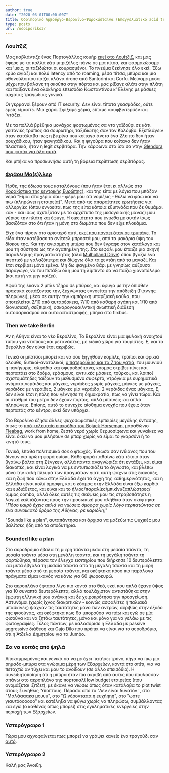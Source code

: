 ```yaml
---
author: true
date: "2020-03-01T00:00:00Z"
title: Οδοιπορικό Αμβούργο-Βερολίνο-Ψωροκώσταινα (Επαγγελματικό acid trip)
type: posts
url: /odoiporiko3/
---
```


### Λουίτζιζ

Μας καβλάντιζε ένας Πορτογάλλος κουήρ [εκεί στο Λουίτζιζ](https://goo.gl/maps/swvLZaeLaeXHfApz5), και μας έφερε με τα πολλά κάτι μπριζόλες πάνω σε μια πίτσα, και φαρμακώσαμε και 'μεις, οι ταξιδιώται οι κουρασμένοι. Το πνεύμα ξεκίνησε όλο εκεί. Έξω κρύο αγιάζι και πολύ latency από το roaming,  μέσα πίτσα, μπύρα και μια οθονούλα που παίζει πλάνα drone από Santorini και Corfu. Μείναμε μέσα μέχρι που βάλανε τη σκούπα στην πόρτα και μας ρίξανε αλάτι στην πλάτη και παίξανε ένα ολόκληρο επεισόδιο Κωσταντίνου κ' Ελένης με μάσκες αρχαίας τραγωδίας γενικά.

Οι γερμανοί ξέρουν από ΙΤ security. Δεν είναι τίποτα γκασμάδες, ούτε εμείς είμαστε. Μια χαρά. Σφίξαμε χέρια, είπαμε αουφβιντερσέν και 'ντάξει.

Με τα πολλά βρέθηκα μονάχος φορτωμένος σα ντο γαϊδούρι σε κάτι γειτονιές τρύπιος σα σουρωτήρι, ταξιδιώτης σαν τον Κολόμβο. Εξεπλάγειν όταν κατάλαβα πως η βιτρίνα που κοίταγα άνετα ένα 2λεπτο δεν ήταν ρουχάδικου, ήταν φαγητάδικου. Και η φιγούρα που κοίταγα δεν ήταν πλαστικιά, ήταν η legit σερβιτόρα. Την κάρφωνα στα ίσα σα ντην [Glendora που φταίει για όλα αυτά](https://www.youtube.com/watch?v=wH9ihA889TQ).

Και μπήκα να προσκυνήσω αυτή τη βόρεια περίπτωση σερβιτόρας.

### [Φράου Μο(ε)λλερ](https://g.page/fraumoeller?share)

Ήρθε, της έδωσα τους καταλόγους (που ήταν έτσι κι αλλιώς στα [Κορακίστικα της κεντρικής Ευρώπης](https://el.wikipedia.org/wiki/%CE%93%CE%B5%CF%81%CE%BC%CE%B1%CE%BD%CE%B9%CE%BA%CE%AE_%CE%B3%CE%BB%CF%8E%CF%83%CF%83%CE%B1)), και της είπα με λόγια που μπάζαν νερά "Είμαι στα χέρια σου - φέρε μου ότι νομίζεις - θέλω να φάω και να πιω (πληρώνει η εταιρεία)". Μετά από τις απαραίτητες ερωτήσεις για αλλεργίες (όπου εννοείται πως της είπα κάποια εξυπνάδα που δε θυμάμαι καν - και ίσως σχετιζόταν με το αρχέτυπο της μεσογειακής μάνας) μου γύρισε την πλάτη και έφυγε. Η οικειότητα που ένιωθα με αυτήν ίσως βασιζόταν στο ότι ήταν η μόνη στο δωμάτιο που δεν είχε πλοκάμια.

Είχε ένα πίρσιν στο αριστερό αυτί, [εκεί που πονάει όταν σε τρυπάνε](http://bodypiercingmag.com/wp-content/uploads/2013/12/Tragus_piercing_2.jpg). Το είδα όταν κατέβασε το σνίτσελ μπροστά μου, από τα μακάρια ύψη του δίσκου της. Και την αγιασμένη μπύρα που δεν έγραφε στον κατάλογο και μου τη σύστησε ως την αγαπημένη της. Στο κεφάλι μου έπαιζε μια σκηνή παράλληλης πραγματικότητας (αλά [Mulholland Drive](https://www.imdb.com/title/tt0166924/)) όπου βγάζω ένα πιεστικό με γαλαζόπετρα και δίώχνω όλα τα χεντάη από τα μαγαζί. Και έτσι σερβίρει μόνο εμένα. Μη δω ψαγμένο 8άρι με γνησίως αύξουσα παράγωγο, να του πετάξω όλη μου τη λίμπιντο σα να παίζω χιονοπόλεμο (και αυτή να μην παίζει).

Αφού της έκανα 2 μπλε τζήρο σε μπύρες, και έφυγα με την όπισθεν πρακτικά κοιτάζοντας την, ξεχνώντας εννοείται την απόδειξη (Γιάννης πληρώνει), μέσα σε αυτήν την κιμπάρικη υπαρξιακή καύλα, που αποτελείται 2/10 από αυταρέσκεια, 7/10 από καθαρή αγάπη και 1/10 από διονυσιακή, σεξπιρική, οσκαρογουαιλντική σκωπτική διάθεση αυτοσαρκασμού και αυτοκαταστροφής, μπήκα στο flixbus.



### Then we take Berlin

Αν η Αθήνα είναι το νέο Βερολίνο, Το Βερολίνο είναι μια φυλακή ανοιχτού τύπου για ντόπιους και μετανάστες, με ειδικό χώρο για τουρίστες. Ε, και το Βερολίνο δεν είναι έτσι ακριβώς.

Γενικά οι μπάτσοι μπορεί και να σου ξηγηθούν κομπλέ, τρύπιοι και φρικιά ολούθε, δυτικοί-ανατολικοί, [ο πατερούλης και τα 7 του γατιά](https://www.youtube.com/watch?v=5nATXr5T-QQ), του μουνιού η πανήγυρις, αλφάδια και σφυροδρέπανα, κόσμος στρίβει-πίνει και περπατάει στο δρόμο, εράσμους, αντιιικές μάσκες, τούρκοι, και λοιποί σχιστομάτηδες ταϊζουν το μεθυσμένο συφερτό, ντρόγκια με ευρηματικά ονόματα,νεράιδες και μάγκες, νεράιδες χωρίς μάγκες, μάγκες με μάγκες, νεράιδες με νεράιδες, 2 μάγκες μία νεράιδα, 2 νεράιδες ένας μάγκας, Ε, δεν είναι έτσι η πόλη που γέννησε τη δημοκρατία, πως να γίνει τώρα. Και οι σταθμοί του μετρό δεν έχουν πόρτες, απλά μπαίνεις και απλά πληρώνεις. Επίσης, αυτό το συνεχές αίσθημα ενοχής που έχεις όταν περπατάς στο κέντρο, εκεί δεν υπάρχει.

Στο Βερολίνο έζησα άλλες ψυχοσωματικές εμπειρίες μεγάλης έντασης, όπως το [πρό-τελευταίο επεισόδιο του Bojack Horseman](https://en.wikipedia.org/wiki/The_View_From_Halfway_Down), μαραθώνιο [Fleabag](https://www.imdb.com/title/tt5687612/), work from home, ζεστό νερό χωρίς θερμοσίφωνα και γυναίκες να είναι όκεϋ να μου μιλήσουν σε μπαρ χωρίς να είμαι το γκαρσόνι ή το κινητό τους.

Γενικά, έπαθα πολιτισμικό σοκ ο φτωχός. Ένιωσα σαν ινδιάνος που του δίνουν για πρώτη φορά ουίσκι. Κάθε φορά παθαίνω κάτι τέτοιο όταν βγαίνω βόλτα στη Σένγκεν, αλλά πάντα αναγνώριζα ότι εντάξει, και είμαι διακοπές, και είναι λογικό να με εντυπωσιάζει το άγνωστο, και βλέπω μόνο την καλή πλευρά των πραγμάτων γιατί αυτή ψάχνω στις διακοπές, και η ζωή που κάνω στην Ελλάδα έχει τα άγχη της καθημερινότητας, και η Ελλάδα είναι πολύ όμορφη, και ο κόσμος στην Ελλάδα είναι έξω καρδιά και ευδιάθετος, και είναι και το ήλιος/παραλίες/μπικίνι/ξαπλώστρες/άμμος combo, αλλά όλες αυτές τις σκέψεις μου τις στραβοπάτησε η λογική καλπάζοντας προς την προσωπική μου αλήθεια όταν σκέφτηκα: "*Πόσο καιρό έχεις απλά να νιώσεις όμορφα χωρίς λόγο περπατώντας σε ένα συνοικιακό δρόμο της Αθήνας, ρε καριόλη;*"

"Sounds like a plan", αυταπάντησα και άρχισα να μαζεύω τις ψυχικές μου βαλίτσες ήδη από τα αποδυτήρια.



### Sounded like a plan

Στο αεροδρόμιο έβαλα τη μικρή τσάντα μέσα στη μεσαία τσάντα, τη μεσαία τσάντα μέσα στη μεγάλη τσάντα, και τη μεγάλη τσάντα τη φορτώθηκα, πέρασα τον έλεγχο εισιτηρίου που διήρκησε 10 δευτερόλεπτα και μετά έβγαλα τη μεσαία τσάντα από τη μεγάλη τσάντα και τη μικρή τσάντα μέσα από τη μεσαία τσάντα, και σκέφτηκα πόσο πιο παράλογα πράγματα είμαι ικανός να κάνω για 60 ψωροευρώ.

Στο αεροπλάνο έφτασα λίγο πιο κοντά στο θεό, εκεί που απλά έχανε ύψος για 10 συναπτά δευτερόλεπτα, αλλά τουλάχιστον αντιστάθηκα στην έμφυτη ελληνική μου ανάγκη και δε χειροκρότησα την προσγείωση. Αστυνόμοι (χωρίς ίχνος διακριτικών - κοινώς ασφαλίτες ή παλιακά μπασκίνες) ψάχναν τις ταυτότητες μόνο των αντρών, ακριβώς στην έξοδο της φισούνας, και σκέφτηκα πως θα μπορούσα να πάω και εγώ σε μία φισούνα και να ζητάω ταυτότητες, μόνο και μόνο για να γελάω με τις φωτογραφίες. Τέλος πάντων, με καλοσόρισε η Ελλάδα με passive aggressive διάθεση και Gajo Dilo που πρέπει να είναι για το αεροδρόμιο, ότι η Άτζελα Δημητρίου για τα Jumbo.



### Σα να κοιτάς από ψηλά

Αποκαμμωμένος και γενικά σα να με έχει πατήσει τρένο, πήγα να πιω μια ρημαδο-μπύρα στα γνώριμα μέρη των Εξαρχείων, κοντά στο σπίτι, για να πεταχτώ αν τύχει και μου το ανοίξουν (σε άλλο επεισόδιο). Η συνειδητοποίηση ότι η μπύρα ήταν πιο ακριβή από αυτές που πουλούσαν απάνω στο αεροπλάνο της πορτοκαλί low budget εταιρείας (που ονομάζεται ιζιτζετ), με έκανε να νιώσω όπως όταν κατάλαβα το plot twist στους Συνήθεις Ύποπτους. Πέρασα από το "Δεν είναι δυνατόν¨, στο "Μαλάααακα μουυυ", στο "[Ω γέροντααα η ευχήηηη](https://youtu.be/IITbPKwDupg?t=2)", στο "ωστε γιαυτόοοοοοο" και κατέληξα να φύγω χωρίς να πληρώσω, συμβάλλοντας και εγώ (ο καθένας όπως μπορεί) στις εγκληματικές ενέργειες στην περιοχή των Εξαρχείων.



###  Υστερόγραφο 1

Τώρα μου αχνοφαίνεται πως μπορεί να γράψει κανείς ένα τραγούδι σαν [αυτό](https://www.youtube.com/watch?v=aVE2WSujaMg). 



### Υστερόγραφο 2

Καλή μας Άνοιξη.

